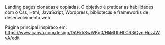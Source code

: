 Landing pages clonadas e copiadas. O objetivo é praticar as habilidades com o Css, Html, JavaScript, Wordpress, bibliotecas e frameworks de desenvolvimento web.

Página principal inspirado em: https://www.canva.com/design/DAFk5SwWKg0/HkMUhHLCR3iQynIHpzJWvA/edit